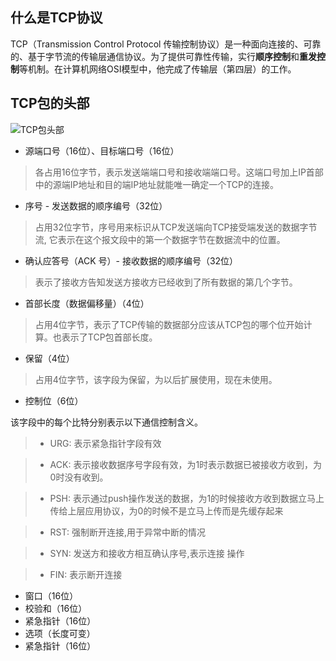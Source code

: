 ## 什么是TCP协议

TCP（Transmission Control Protocol 传输控制协议）是一种面向连接的、可靠的、基于字节流的传输层通信协议。为了提供可靠性传输，实行**顺序控制**和**重发控制**等机制。在计算机网络OSI模型中，他完成了传输层（第四层）的工作。

## TCP包的头部

![TCP包头部](https://static001.geekbang.org/resource/image/a7/bf/a795461effcce686a43f48e094c9adbf.jpg)

- 源端口号（16位）、目标端口号（16位）
> 各占用16位字节，表示发送端端口号和接收端端口号。这端口号加上IP首部中的源端IP地址和目的端IP地址就能唯一确定一个TCP的连接。

- 序号 - 发送数据的顺序编号（32位）
> 占用32位字节，序号用来标识从TCP发送端向TCP接受端发送的数据字节流, 它表示在这个报文段中的第一个数据字节在数据流中的位置。

- 确认应答号（ACK 号）- 接收数据的顺序编号（32位）
> 表示了接收方告知发送方接收方已经收到了所有数据的第几个字节。

- 首部长度（数据偏移量）（4位）
> 占用4位字节，表示了TCP传输的数据部分应该从TCP包的哪个位开始计算。也表示了TCP包首部长度。

- 保留（4位）
> 占用4位字节，该字段为保留，为以后扩展使用，现在未使用。

- 控制位（6位）

该字段中的每个比特分别表示以下通信控制含义。

> - URG: 表示紧急指针字段有效

> - ACK: 表示接收数据序号字段有效，为1时表示数据已被接收方收到，为0时没有收到。

> - PSH: 表示通过push操作发送的数据，为1的时候接收方收到数据立马上传给上层应用协议，为0的时候不是立马上传而是先缓存起来

> - RST: 强制断开连接,用于异常中断的情况

> - SYN: 发送方和接收方相互确认序号,表示连接 操作

> - FIN: 表示断开连接

- 窗口（16位）
- 校验和（16位）
- 紧急指针（16位）
- 选项（长度可变）
- 紧急指针（16位）